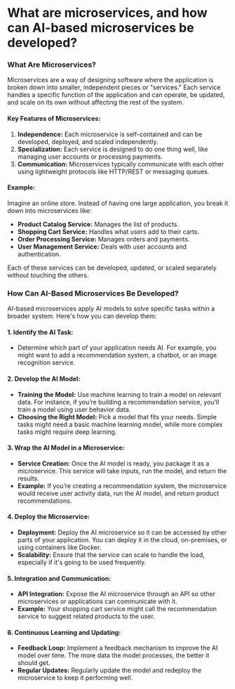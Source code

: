 # What are microservices, and how can AI-based microservices be developed?


### What Are Microservices?

Microservices are a way of designing software where the application is broken down into smaller, independent pieces or "services." Each service handles a specific function of the application and can operate, be updated, and scale on its own without affecting the rest of the system.

#### **Key Features of Microservices:**
1. **Independence:** Each microservice is self-contained and can be developed, deployed, and scaled independently.
2. **Specialization:** Each service is designed to do one thing well, like managing user accounts or processing payments.
3. **Communication:** Microservices typically communicate with each other using lightweight protocols like HTTP/REST or messaging queues.

#### **Example:**
Imagine an online store. Instead of having one large application, you break it down into microservices like:
- **Product Catalog Service:** Manages the list of products.
- **Shopping Cart Service:** Handles what users add to their carts.
- **Order Processing Service:** Manages orders and payments.
- **User Management Service:** Deals with user accounts and authentication.

Each of these services can be developed, updated, or scaled separately without touching the others.

### How Can AI-Based Microservices Be Developed?

AI-based microservices apply AI models to solve specific tasks within a broader system. Here's how you can develop them:

#### **1. Identify the AI Task:**
   - Determine which part of your application needs AI. For example, you might want to add a recommendation system, a chatbot, or an image recognition service.

#### **2. Develop the AI Model:**
   - **Training the Model:** Use machine learning to train a model on relevant data. For instance, if you’re building a recommendation service, you’ll train a model using user behavior data.
   - **Choosing the Right Model:** Pick a model that fits your needs. Simple tasks might need a basic machine learning model, while more complex tasks might require deep learning.

#### **3. Wrap the AI Model in a Microservice:**
   - **Service Creation:** Once the AI model is ready, you package it as a microservice. This service will take inputs, run the model, and return the results.
   - **Example:** If you’re creating a recommendation system, the microservice would receive user activity data, run the AI model, and return product recommendations.

#### **4. Deploy the Microservice:**
   - **Deployment:** Deploy the AI microservice so it can be accessed by other parts of your application. You can deploy it in the cloud, on-premises, or using containers like Docker.
   - **Scalability:** Ensure that the service can scale to handle the load, especially if it's going to be used frequently.

#### **5. Integration and Communication:**
   - **API Integration:** Expose the AI microservice through an API so other microservices or applications can communicate with it.
   - **Example:** Your shopping cart service might call the recommendation service to suggest related products to the user.

#### **6. Continuous Learning and Updating:**
   - **Feedback Loop:** Implement a feedback mechanism to improve the AI model over time. The more data the model processes, the better it should get.
   - **Regular Updates:** Regularly update the model and redeploy the microservice to keep it performing well.

